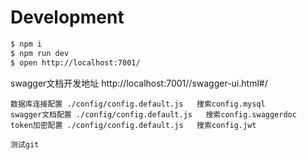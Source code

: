 # Development

```bash
$ npm i
$ npm run dev
$ open http://localhost:7001/
```

swagger文档开发地址
http://localhost:7001//swagger-ui.html#/

```配置
数据库连接配置 ./config/config.default.js   搜索config.mysql
swagger文档配置 ./config/config.default.js   搜索config.swaggerdoc
token加密配置 ./config/config.default.js   搜索config.jwt
```

```
测试git
```

